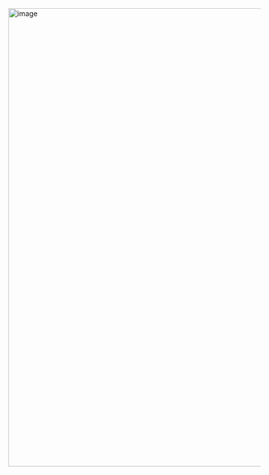 <img width="1911" height="917" alt="image" src="https://github.com/user-attachments/assets/6a6a729b-621e-4b5b-9903-4ad7643886de" />
